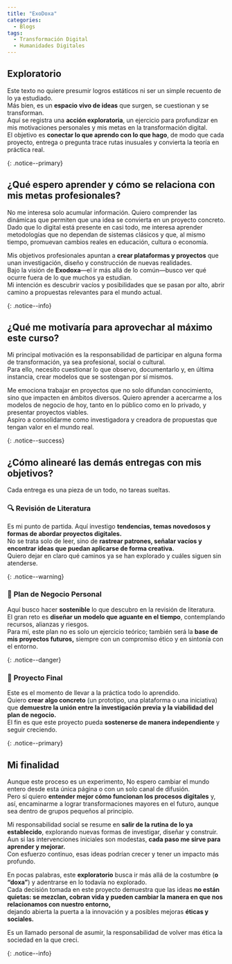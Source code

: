 ```yaml
---
title: "ExoDoxa"
categories:
  - Blogs
tags:
  - Transformación Digital
  - Humanidades Digitales
---
```



## Exploratorio

Este texto no quiere presumir logros estáticos ni ser un simple recuento de lo ya estudiado.  
Más bien, es un **espacio vivo de ideas** que surgen, se cuestionan y se transforman.  
Aquí se registra una **acción exploratoria**, un ejercicio para profundizar en mis motivaciones personales y mis metas en la transformación digital.  
El objetivo es **conectar lo que aprendo con lo que hago**, de modo que cada proyecto, entrega o pregunta trace rutas inusuales y convierta la teoría en práctica real.  

{: .notice--primary}

## ¿Qué espero aprender y cómo se relaciona con mis metas profesionales?

No me interesa solo acumular información. Quiero comprender las dinámicas que permiten que una idea se convierta en un proyecto concreto.
Dado que lo digital está presente en casi todo, me interesa aprender metodologías que no dependan de sistemas clásicos y que, al mismo tiempo, promuevan cambios reales en educación, cultura o economía.  

Mis objetivos profesionales apuntan a **crear plataformas y proyectos** que unan investigación, diseño y construcción de nuevas realidades.  
Bajo la visión de **Exodoxa**—el ir más allá de lo común—busco ver qué ocurre fuera de lo que muchos ya estudian.  
Mi intención es descubrir vacíos y posibilidades que se pasan por alto, abrir camino a propuestas relevantes para el mundo actual.  

{: .notice--info}

## ¿Qué me motivaría para aprovechar al máximo este curso?

Mi principal motivación es la responsabilidad de participar en alguna forma de transformación, ya sea profesional, social o cultural.  
Para ello, necesito cuestionar lo que observo, documentarlo y, en última instancia, crear modelos que se sostengan por sí mismos. 

Me emociona trabajar en proyectos que no solo difundan conocimiento, sino que impacten en ámbitos diversos.
Quiero aprender a acercarme a los modelos de negocio de hoy, tanto en lo público como en lo privado, y presentar proyectos viables.  
Aspiro a consolidarme como investigadora y creadora de propuestas que tengan valor en el mundo real.

{: .notice--success}

## ¿Cómo alinearé las demás entregas con mis objetivos?

Cada entrega es una pieza de un todo, no tareas sueltas.  

### 🔍 **Revisión de Literatura**  
Es mi punto de partida. Aquí investigo **tendencias, temas novedosos y formas de abordar proyectos digitales.**  
No se trata solo de leer, sino de **rastrear patrones, señalar vacíos y encontrar ideas que puedan aplicarse de forma creativa.**  
Quiero dejar en claro qué caminos ya se han explorado y cuáles siguen sin atenderse.  

{: .notice--warning}

### 💼 **Plan de Negocio Personal**  
Aquí busco hacer **sostenible** lo que descubro en la revisión de literatura.  
El gran reto es **diseñar un modelo que aguante en el tiempo**, contemplando recursos, alianzas y riesgos.  
Para mí, este plan no es solo un ejercicio teórico; también será la **base de mis proyectos futuros,** siempre con un compromiso ético y en sintonía con el entorno.  

{: .notice--danger}

### 🚀 **Proyecto Final**  
Este es el momento de llevar a la práctica todo lo aprendido.  
Quiero **crear algo concreto** (un prototipo, una plataforma o una iniciativa) que **demuestre la unión entre la investigación previa y la viabilidad del plan de negocio.**  
El fin es que este proyecto pueda **sostenerse de manera independiente** y seguir creciendo.  

{: .notice--primary}

## Mi finalidad  

Aunque este proceso es un experimento, No espero cambiar el mundo entero desde esta única página o con un solo canal de difusión.  
Pero sí quiero **entender mejor cómo funcionan los procesos digitales** y, así, encaminarme a lograr transformaciones mayores en el futuro, aunque sea dentro de grupos pequeños al principio.  

Mi responsabilidad social se resume en **salir de la rutina de lo ya establecido**, explorando nuevas formas de investigar, diseñar y construir.  
Aun si las intervenciones iniciales son modestas, **cada paso me sirve para aprender y mejorar.**  
Con esfuerzo continuo, esas ideas podrían crecer y tener un impacto más profundo.  

En pocas palabras, este **exploratorio** busca ir más allá de la costumbre (**o “doxa”**) y adentrarse en lo todavía no explorado.  
Cada decisión tomada en este proyecto demuestra que las ideas **no están quietas: se mezclan, cobran vida y pueden cambiar la manera en que nos relacionamos con nuestro entorno,**  
dejando abierta la puerta a la innovación y a posibles mejoras **éticas y sociales.**  

Es un llamado personal de asumir, la responsabilidad de volver mas ética la sociedad en la que creci.

{: .notice--info}

